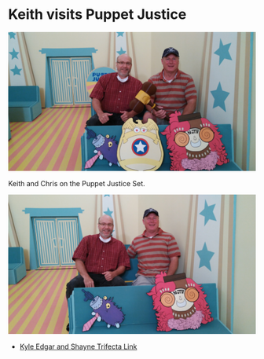 # Keith visits Puppet Justice

![Keith and Chris on PJ](KeithAtPuppetJustice_WP_20200905_11_58_23_Pro.jpg)

Keith and Chris on the Puppet Justice Set.

![Keith and Chris on PJ](KeithAtPuppetJustice_WP_20200905_11_56_33_Pro.jpg)

- [Kyle Edgar and Shayne Trifecta Link](http://blog.christrees.com/share/KyleEdgarShayne-Trifecta.html)
